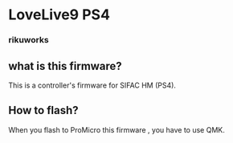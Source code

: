 # LoveLive9 PS4
### rikuworks
## what is this firmware?
This is a controller's firmware for SIFAC HM (PS4).
## How to flash?  
When you flash to ProMicro this firmware , you have to use QMK.

